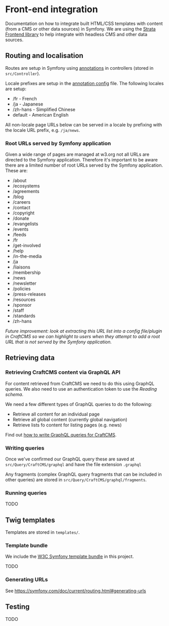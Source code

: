 # Front-end integration

Documentation on how to integrate built HTML/CSS templates with content (from a CMS or other data sources) in Symfony.
We are using the [Strata Frontend library](https://github.com/strata/frontend) to help integrate with headless CMS and other data sources.

## Routing and localisation

Routes are setup in Symfony using [annotations](https://symfony.com/doc/current/routing.html#creating-routes-as-attributes-or-annotations) 
in controllers (stored in `src/Controller`).

Locale prefixes are setup in the [annotation config](config/routes/annotations.yaml) file. The following locales are setup:
* /fr - French
* /ja - Japanese
* /zh-hans - Simplified Chinese
* default - American English

All non-locale page URLs below can be served in a locale by prefixing with the locale URL prefix, e.g. `/ja/news`.

### Root URLs served by Symfony application

Given a wide range of pages are managed at w3.org not all URLs are directed to the Symfony application. Therefore it's 
important to be aware there are a limited number of root URLs served by the Symfony application. These are:

* /about
* /ecosystems
* /agreements
* /blog
* /careers
* /contact
* /copyright
* /donate
* /evangelists
* /events
* /feeds
* /fr
* /get-involved
* /help
* /in-the-media
* /ja
* /liaisons
* /membership
* /news
* /newsletter
* /policies
* /press-releases
* /resources
* /sponsor
* /staff
* /standards
* /zh-hans

_Future improvement: look at extracting this URL list into a config file/plugin in CraftCMS so we can highlight to users when they attempt to 
add a root URL that is not served by the Symfony application._

## Retrieving data

### Retrieving CraftCMS content via GraphQL API

For content retrieved from CraftCMS we need to do this using GraphQL queries. We also need to use an authentication token 
to use the _Reading schema_.

We need a few different types of GraphQL queries to do the following:
* Retrieve all content for an individual page
* Retrieve all global content (currently global navigation)
* Retrieve lists fo content for listing pages (e.g. news) 

Find out [how to write GraphQL queries for CraftCMS](craftcms-graphql.md).

### Writing queries

Once we've confirmed our GraphQL query these are saved at `src/Query/CraftCMS/graphql` and have the file extension `.graphql`

Any fragments (complex GraphQL query fragments that can be included in other queries) are stored in `src/Query/CraftCMS/graphql/fragments`.

### Running queries

TODO

## Twig templates

Templates are stored in `templates/`.

### Template bundle

We include the [W3C Symfony template bundle](https://github.com/w3c/w3c-website-templates-bundle) in this project.

TODO

### Generating URLs

See https://symfony.com/doc/current/routing.html#generating-urls

## Testing

TODO

